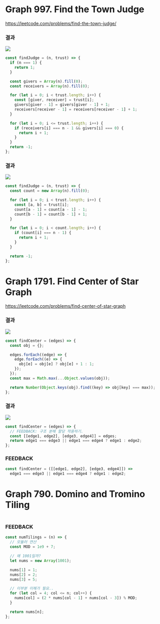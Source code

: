 # Graph 997. Find the Town Judge

https://leetcode.com/problems/find-the-town-judge/

### 결과

![](https://velog.velcdn.com/images/nsunny0908/post/012a7adc-bcb6-4b9c-8013-599b8d5f28d4/image.png)

```js
const findJudge = (n, trust) => {
  if (n === 1) {
    return 1;
  }

  const givers = Array(n).fill(0);
  const receivers = Array(n).fill(0);

  for (let i = 0; i < trust.length; i++) {
    const [giver, receiver] = trust[i];
    givers[giver - 1] = givers[giver - 1] + 1;
    receivers[receiver - 1] = receivers[receiver - 1] + 1;
  }

  for (let i = 0; i <= trust.length; i++) {
    if (receivers[i] === n - 1 && givers[i] === 0) {
      return i + 1;
    }
  }
  return -1;
};
```

### 결과

![](https://velog.velcdn.com/images/nsunny0908/post/5f0b75e1-e1ab-4311-b204-7d0b6bf8beaa/image.png)

```js
const findJudge = (n, trust) => {
  const count = new Array(n).fill(0);

  for (let i = 0; i < trust.length; i++) {
    const [a, b] = trust[i];
    count[a - 1] = count[a - 1] - 1;
    count[b - 1] = count[b - 1] + 1;
  }

  for (let i = 0; i < count.length; i++) {
    if (count[i] === n - 1) {
      return i + 1;
    }
  }

  return -1;
};
```

# Graph 1791. Find Center of Star Graph

https://leetcode.com/problems/find-center-of-star-graph

### 결과

![](https://velog.velcdn.com/images/nsunny0908/post/377beb84-2209-4b2c-90de-78590b523661/image.png)

```js
const findCenter = (edges) => {
  const obj = {};

  edges.forEach((edge) => {
    edge.forEach((e) => {
      obj[e] = obj[e] ? obj[e] + 1 : 1;
    });
  });
  const max = Math.max(...Object.values(obj));

  return Number(Object.keys(obj).find((key) => obj[key] === max));
};
```

### 결과

![](https://velog.velcdn.com/images/nsunny0908/post/809962d3-3cbd-4618-a1d2-66df27c971d0/image.png)

```js
const findCenter = (edges) => {
  // FEEDBACK: 구조 분해 할당 적용하기.
  const [[edge1, edge2], [edge3, edge4]] = edges;
  return edge1 === edge3 || edge1 === edge4 ? edge1 : edge2;
};
```

### FEEDBACK

```js
const findCenter = ([[edge1, edge2], [edge3, edge4]]) =>
  edge1 === edge3 || edge1 === edge4 ? edge1 : edge2;
```

# Graph 790. Domino and Tromino Tiling

<!-- FEEDBACK: 문제 풀어서 제출하기 ! -->

```js

```

### FEEDBACK

```js
const numTilings = (n) => {
  // 모듈러 연산
  const MOD = 1e9 + 7;

  // 왜 1001일까?
  let nums = new Array(1001);

  nums[1] = 1;
  nums[2] = 2;
  nums[3] = 5;

  // 이부분 이해가 필요..
  for (let col = 4; col <= n; col++) {
    nums[col] = (2 * nums[col - 1] + nums[col - 3]) % MOD;
  }

  return nums[n];
};
```
